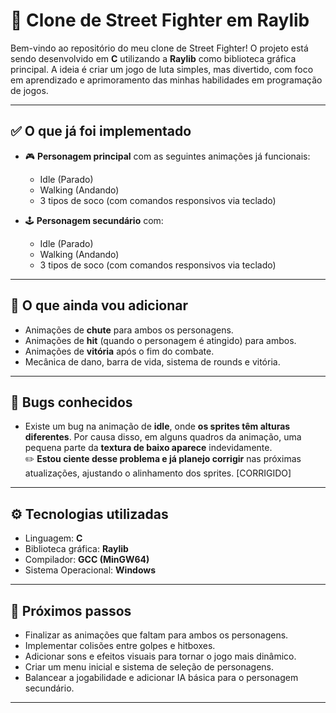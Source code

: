 # 🥊 Clone de Street Fighter em Raylib

Bem-vindo ao repositório do meu clone de Street Fighter! O projeto está sendo desenvolvido em **C** utilizando a **Raylib** como biblioteca gráfica principal. A ideia é criar um jogo de luta simples, mas divertido, com foco em aprendizado e aprimoramento das minhas habilidades em programação de jogos.

---

## ✅ O que já foi implementado
- 🎮 **Personagem principal** com as seguintes animações já funcionais:
  - Idle (Parado)
  - Walking (Andando)
  - 3 tipos de soco (com comandos responsivos via teclado)
  
- 🕹️ **Personagem secundário** com:
  - Idle (Parado)
  - Walking (Andando)
  - 3 tipos de soco (com comandos responsivos via teclado)

---

## 🔨 O que ainda vou adicionar
- Animações de **chute** para ambos os personagens.
- Animações de **hit** (quando o personagem é atingido) para ambos.
- Animações de **vitória** após o fim do combate.
- Mecânica de dano, barra de vida, sistema de rounds e vitória.

---

## 🐞 Bugs conhecidos
- Existe um bug na animação de **idle**, onde **os sprites têm alturas diferentes**. Por causa disso, em alguns quadros da animação, uma pequena parte da **textura de baixo aparece** indevidamente.  
  ✏️ **Estou ciente desse problema e já planejo corrigir** nas próximas atualizações, ajustando o alinhamento dos sprites. [CORRIGIDO]

---

## ⚙️ Tecnologias utilizadas
- Linguagem: **C**
- Biblioteca gráfica: **Raylib**
- Compilador: **GCC (MinGW64)**  
- Sistema Operacional: **Windows**

---

## 🎯 Próximos passos
- Finalizar as animações que faltam para ambos os personagens.
- Implementar colisões entre golpes e hitboxes.
- Adicionar sons e efeitos visuais para tornar o jogo mais dinâmico.
- Criar um menu inicial e sistema de seleção de personagens.
- Balancear a jogabilidade e adicionar IA básica para o personagem secundário.

---


